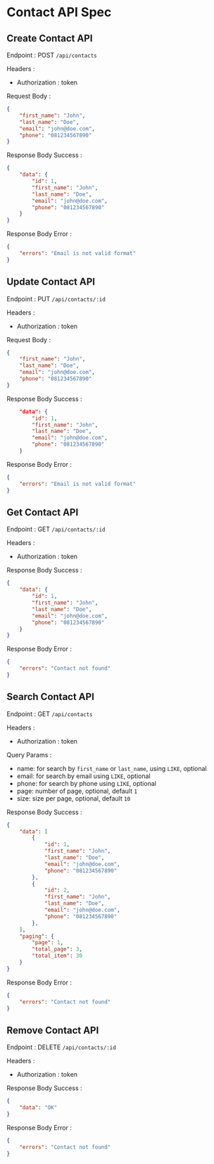 # Contact API Spec

## Create Contact API
Endpoint : POST `/api/contacts`

Headers :
- Authorization : token

Request Body :
```json
{
    "first_name": "John",
    "last_name": "Doe",
    "email": "john@doe.com",
    "phone": "081234567890"
}
```

Response Body Success :
```json
{
    "data": {
        "id": 1,
        "first_name": "John",
        "last_name": "Doe",
        "email": "john@doe.com",
        "phone": "081234567890"
    }
}
```

Response Body Error :
```json
{
    "errors": "Email is not valid format"
}
```

## Update Contact API
Endpoint : PUT `/api/contacts/:id`

Headers :
- Authorization : token

Request Body :
```json
{
    "first_name": "John",
    "last_name": "Doe",
    "email": "john@doe.com",
    "phone": "081234567890"
}
```

Response Body Success :
```json
    "data": {
        "id": 1,
        "first_name": "John",
        "last_name": "Doe",
        "email": "john@doe.com",
        "phone": "081234567890"
    }
```

Response Body Error :
```json
{
    "errors": "Email is not valid format"
}
```

## Get Contact API

Endpoint : GET `/api/contacts/:id`

Headers :
- Authorization : token

Response Body Success :
```json
{
    "data": {
        "id": 1,
        "first_name": "John",
        "last_name": "Doe",
        "email": "john@doe.com",
        "phone": "081234567890"
    }
}
```

Response Body Error :
```json
{
    "errors": "Contact not found"
}
```

## Search Contact API

Endpoint : GET `/api/contacts`

Headers :
- Authorization : token

Query Params :
- name: for search by `first_name` or `last_name`, using `LIKE`, optional
- email: for search by email using `LIKE`, optional
- phone: for search by phone using `LIKE`, optional
- page: number of page, optional, default `1`
- size: size per page, optional, default `10` 

Response Body Success :
```json
{
    "data": [
        {
            "id": 1,
            "first_name": "John",
            "last_name": "Doe",
            "email": "john@doe.com",
            "phone": "081234567890"
        },
        {
            "id": 2,
            "first_name": "John",
            "last_name": "Doe",
            "email": "john@doe.com",
            "phone": "081234567890"
        },
    ],
    "paging": {
        "page": 1,
        "total_page": 3,
        "total_item": 30
    }
}
```

Response Body Error :
```json
{
    "errors": "Contact not found"
}
```

## Remove Contact API

Endpoint : DELETE `/api/contacts/:id`

Headers :
- Authorization : token

Response Body Success :
```json
{
    "data": "OK"
}
```

Response Body Error :
```json
{
    "errors": "Contact not found"
}
```

